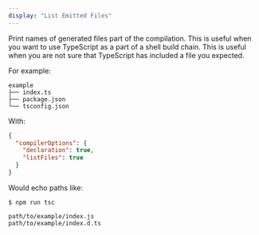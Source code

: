 ```yaml
---
display: "List Emitted Files"
---
```


Print names of generated files part of the compilation. 
This is useful when you want to use TypeScript as a part of a shell build chain.
This is useful when you are not sure that TypeScript has 
included a file you expected. 

For example:

```
example
├── index.ts
├── package.json
└── tsconfig.json
```

With:

```json
{
  "compilerOptions": {
    "declaration": true,
    "listFiles": true
  }
}
```

Would echo paths like:

```
$ npm run tsc

path/to/example/index.js
path/to/example/index.d.ts
```

